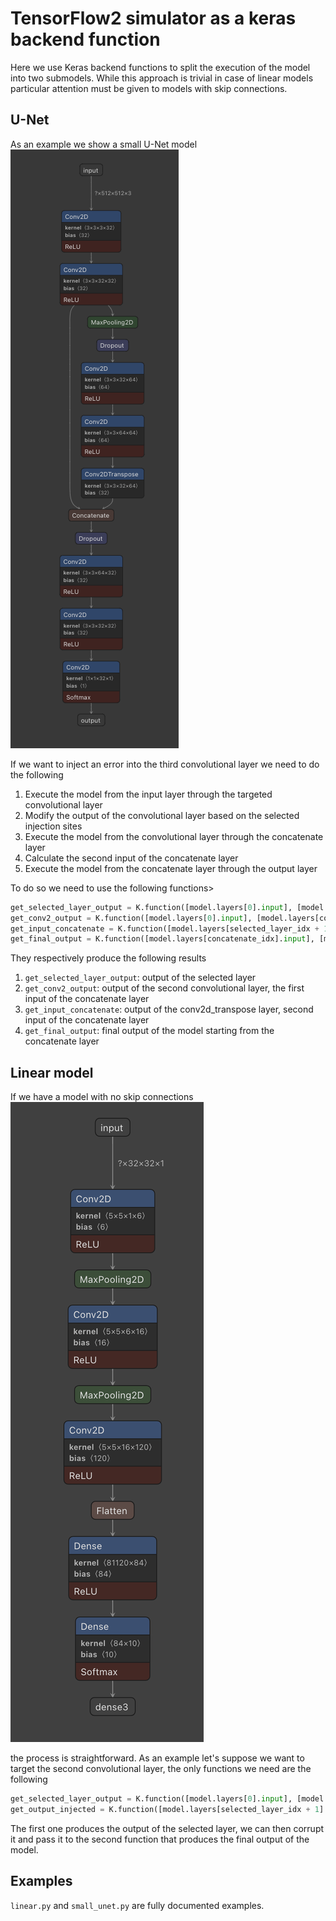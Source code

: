 # TensorFlow2 simulator as a keras backend function
Here we use Keras backend functions to split the execution of the model into two submodels. While this approach is trivial in case of linear models particular attention must be given to models with skip connections. 
## U-Net

As an example we show a small U-Net model <br> ![](unet.png) <br>


If we want to inject an error into the third convolutional layer we need to do the following
1. Execute the model from the input layer through the targeted convolutional layer
2. Modify the output of the convolutional layer based on the selected injection sites
3. Execute the model from the convolutional layer through the concatenate layer
4. Calculate the second input of the concatenate layer
5. Execute the model from the concatenate layer through the output layer

To do so we need to use the following functions>
```python
get_selected_layer_output = K.function([model.layers[0].input], [model.layers[selected_layer_idx].output])
get_conv2_output = K.function([model.layers[0].input], [model.layers[conv2_idx].output])
get_input_concatenate = K.function([model.layers[selected_layer_idx + 1].input], [model.layers[conv2d_transpose_idx].output])
get_final_output = K.function([model.layers[concatenate_idx].input], [model.layers[-1].output])
```
They respectively produce the following results

1. `get_selected_layer_output`: output of the selected layer
2. `get_conv2_output`: output of the second convolutional layer, the first input of the concatenate layer
3. `get_input_concatenate`: output of the conv2d_transpose layer, second input of the concatenate layer
4. `get_final_output`:  final output of the model starting from the concatenate layer

## Linear model
If we have a model with no skip connections ![](linear.png) <br>

the process is straightforward. 
As an example let's suppose we want to target the second convolutional layer, the only functions we need are the following 
```python
get_selected_layer_output = K.function([model.layers[0].input], [model.layers[selected_layer_idx].output])
get_output_injected = K.function([model.layers[selected_layer_idx + 1].input], [model.layers[-1].output])
```
The first one produces the output of the selected layer, we can then corrupt it and pass it to the second function that produces the final output of the model.

## Examples
`linear.py` and `small_unet.py` are fully documented examples.